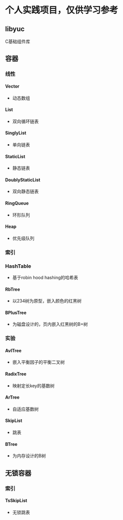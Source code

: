# 个人实践项目，仅供学习参考

## libyuc
C基础组件库

## 容器
### 线性
#### Vector
- 动态数组
#### List
- 双向循环链表
#### SinglyList
- 单向链表
#### StaticList
- 静态链表
#### DoublyStaticList
- 双向静态链表
#### RingQueue
- 环形队列
#### Heap
- 优先级队列
### 索引
### HashTable
- 基于robin hood hashing的哈希表
#### RbTree
- 以234树为原型，嵌入颜色的红黑树
#### BPlusTree
- 为磁盘设计的，页内嵌入红黑树的B+树
### 实验
#### AvlTree
- 嵌入平衡因子的平衡二叉树
#### RadixTree
- 映射定长key的基数树
#### ArTree
- 自适应基数树
#### SkipList
- 跳表
#### BTree
- 为内存设计的B树
## 无锁容器
### 索引
#### TsSkipList
- 无锁跳表